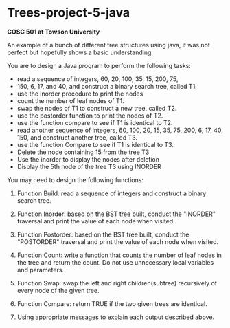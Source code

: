 # Trees-project-5-java

**COSC 501 at Towson University**

An example of a bunch of different tree structures using java, it was not perfect but hopefully shows a basic understanding 

You are to design a Java program to perform the following tasks:
	
*  read a sequence of integers, 60, 20, 100, 35, 15, 200, 75, 
*  150, 6, 17, and 40, and construct a binary search tree,
   called T1.
* use the inorder procedure to print the nodes
* count the number of leaf nodes of T1.
* swap the nodes of T1 to construct a new tree, called T2.
* use the postorder function to print the nodes of T2.
* use the function compare to see if T1 is identical to T2.
* read another sequence of integers, 60, 100, 20, 15, 35, 75, 
	  200, 6, 17,
	  40, 150, and construct another tree, called T3.
* use the function Compare to see if T1 is identical to T3.
* Delete the node containing 15 from the tree T3
* Use the inorder  to display the nodes after deletion
* Display the 5th node of the tree T3 using INORDER


You may need to design the following functions:

1. Function Build: read a sequence of integers and construct a binary search tree.

2. Function Inorder: based on the BST tree built, conduct the "INORDER" traversal and print the value of each node when visited.

3. Function Postorder: based on the BST tree built, conduct the "POSTORDER" traversal and print the value of each node when visited.

4. Function Count: write a function that counts the number of leaf nodes in the tree and return the count. Do not use unnecessary local variables and parameters.

5. Function Swap: swap the left and right children(subtree) recursively of every node of the given tree. 

6. Function Compare: return TRUE if the two given trees are identical.
7.  Using appropriate messages to explain each output described above.
